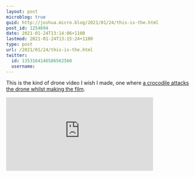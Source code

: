 ```yaml
---
layout: post
microblog: true
guid: http://joshua.micro.blog/2021/01/24/this-is-the.html
post_id: 1254694
date: 2021-01-24T13:14:06+1100
lastmod: 2021-01-24T13:15:24+1100
type: post
url: /2021/01/24/this-is-the.html
twitter:
  id: 1353164146586562560
  username: 
---
```

This is the kind of drone video I wish I made, one where [a crocodile attacks the drone whilst making the film](https://youtu.be/okXXOq16Rso).

<iframe width="400" height="200" src="https://www.youtube.com/embed/okXXOq16Rso" frameborder="0" allow="accelerometer; autoplay; clipboard-write; encrypted-media; gyroscope; picture-in-picture" allowfullscreen></iframe>
